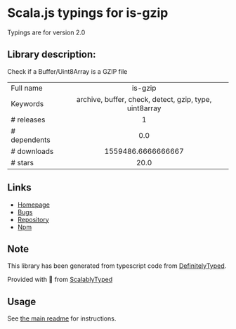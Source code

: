
# Scala.js typings for is-gzip

Typings are for version 2.0

## Library description:
Check if a Buffer/Uint8Array is a GZIP file

|                    |                 |
| ------------------ | :-------------: |
| Full name          | is-gzip |
| Keywords           | archive, buffer, check, detect, gzip, type, uint8array |
| # releases         | 1 |
| # dependents       | 0.0 |
| # downloads        | 1559486.6666666667 |
| # stars            | 20.0 |

## Links
- [Homepage](https://github.com/kevva/is-gzip#readme)
- [Bugs](https://github.com/kevva/is-gzip/issues)
- [Repository](https://github.com/kevva/is-gzip)
- [Npm](https://www.npmjs.com/package/is-gzip)
    


## Note
This library has been generated from typescript code from [DefinitelyTyped](https://definitelytyped.org).

Provided with :purple_heart: from [ScalablyTyped](https://github.com/oyvindberg/ScalablyTyped)

## Usage
See [the main readme](../../readme.md) for instructions.


